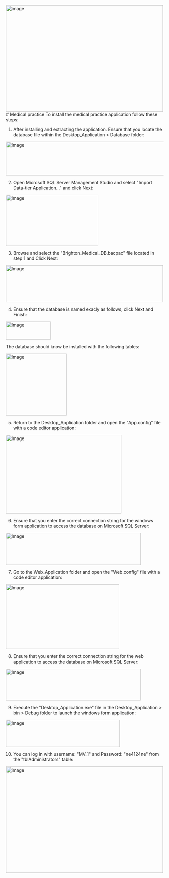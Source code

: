 <img width="502" height="339" alt="image" src="https://github.com/user-attachments/assets/b949144e-700e-4be0-97b5-270da72a6720" /># Medical practice
To install the medical practice application follow these steps:
1. After installing and extracting the application. Ensure that you locate the database file within the Desktop_Application > Database folder:
<img width="885" height="108" alt="Image" src="https://github.com/user-attachments/assets/9396d0d6-f484-4ec7-b51e-b02571966b88" />

2. Open Microsoft SQL Server Management Studio and select "Import Data-tier Application..." and click Next:
<img width="295" height="162" alt="Image" src="https://github.com/user-attachments/assets/328f62a0-c9d6-40a1-a446-3f7e7d546bb2" />

3. Browse and select the "Brighton_Medical_DB.bacpac" file located in step 1 and Click Next:
<img width="502" height="118" alt="Image" src="https://github.com/user-attachments/assets/2f46733d-d73a-4bff-a0c3-d1f716b047b2" />

4. Ensure that the database is named exacly as follows, click Next and Finish:
<img width="143" height="56" alt="Image" src="https://github.com/user-attachments/assets/c47bb0db-885c-41cd-b2bd-df21b7ec6876" />

The database should know be installed with the following tables:

<img width="194" height="198" alt="Image" src="https://github.com/user-attachments/assets/201e0814-30d5-4d14-9a9c-ab943e184c42" />

5. Return to the Desktop_Application folder and open the "App.config" file with a code editor application:
<img width="369" height="250" alt="Image" src="https://github.com/user-attachments/assets/0c4daee9-da03-4240-9bf8-07b19afef642" />

6. Ensure that you enter the correct connection string for the windows form application to access the database on Microsoft SQL Server:
<img width="431" height="101" alt="Image" src="https://github.com/user-attachments/assets/e6424862-a202-4e45-9854-48ff17e156cb" />

7. Go to the Web_Application folder and open the "Web.config" file with a code editor application:
<img width="362" height="207" alt="Image" src="https://github.com/user-attachments/assets/aa8b64a1-c138-400b-9e36-b87d11a88541" />

8. Ensure that you enter the correct connection string for the web application to access the database on Microsoft SQL Server:
<img width="431" height="101" alt="Image" src="https://github.com/user-attachments/assets/e6424862-a202-4e45-9854-48ff17e156cb" />

9. Execute the "Desktop_Application.exe" file in the Desktop_Application > bin > Debug folder to launch the windows form application:
<img width="364" height="87" alt="Image" src="https://github.com/user-attachments/assets/9e177e90-a014-4802-8000-996c8acb6ce5" />

10. You can log in with username: "MV_1" and Password: "ne4124ne" from the "tblAdministrators" table:
<img width="502" height="339" alt="image" src="https://github.com/user-attachments/assets/f8ab5f4b-02e8-4e79-b5af-8e4def82f5f7" />



